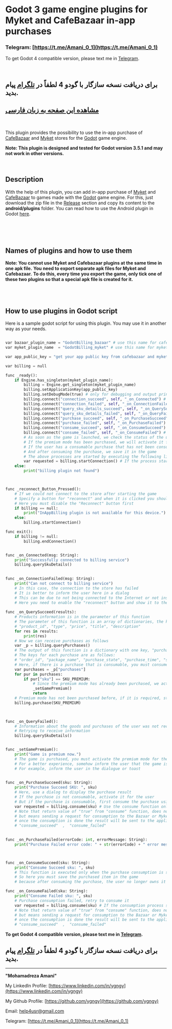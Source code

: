 # Godot 3 game engine plugins for Myket and CafeBazaar in-app purchases

### Telegram: [https://t.me/Amani_0_1](https://t.me/Amani_0_1)

To get Godot 4 compatible version, please text me in [Telegram](https://t.me/Amani_0_1).

<br>

## برای دریافت نسخه سازگار با گودو 4 لطفاً در [تلگرام](https://t.me/Amani_0_1) پیام بدید.

## [مشاهده این صفحه به زبان فارسی](README.md)

<br>
  
This plugin provides the possibility to use the in-app purchase of [CafeBazaar](https://cafebazaar.ir) and [Myket](https://myket.ir) stores for the [Godot](https://godotengine.org) game engine.


**Note: This plugin is designed and tested for Godot version 3.5.1 and may not work in other versions.**


<br>

## Description


With the help of this plugin, you can add in-app purchase of [Myket](https://myket.ir) and [CafeBazaar](https://cafebazaar.ir) to games made with the [Godot](https://godotengine.org) game engine. For this, just download the zip file in the [Release](https://github.com/ygngy/godot-android-billing-ir/releases) section and copy its content to the **android/plugins** folder. You can read how to use the Android plugin in Godot [here](https://docs.godotengine.org/en/stable/tutorials/plugins/android/android_plugin.html#loading-and-using-an-android-plugin).


<br>
<br>
<br>

## Names of plugins and how to use them



**Note: You cannot use Myket and Cafebazaar plugins at the same time in one apk file.**
**You need to export separate apk files for Myket and Cafebazaar.**
**To do this, every time you export the game, only tick one of these two plugins so that a special apk file is created for it.**

<br>
<br>


## How to use plugins in Godot script

Here is a sample godot script for using this plugin. You may use it in another way as your needs.

```python

var bazaar_plugin_name = "GodotBilling_bazaar" # use this name for cafebazaar
var myket_plugin_name  = "GodotBilling_myket" # use this name for myket

var app_public_key = "get your app public key from cafebazaar and myket" # get app's public key from selected store

var billing = null

func _ready():
	if Engine.has_singleton(myket_plugin_name):
		billing = Engine.get_singleton(myket_plugin_name)
		billing.setApplicationKey(app_public_key)
		billing.setDebugMode(true) # only for debugging and output printing set this to true
		billing.connect("connection_succeed", self, "_on_Connected") # (message)
		billing.connect("connection_failed", self, "_on_ConnectionFailed") # (message)
		billing.connect("query_sku_details_succeed", self, "_on_QuerySucceed") # (dictionaryArray)
		billing.connect("query_sku_details_failed", self, "_on_QueryFailed") # ()
		billing.connect("purchase_succeed", self, "_on_PurchaseSucceed") # (sku)
		billing.connect("purchase_failed", self, "_on_PurchaseFailed") # (errorCode, errorMessage)
		billing.connect("consume_succeed", self, "_on_ConsumeSucceed") # (sku)
		billing.connect("consume_failed", self, "_on_ConsumeFailed") # (sku)
		# As soon as the game is launched, we check the status of the user's purchases
		# If the premium mode has been purchased, we will activate it for the user
		# If the user has a consumable purchase that has not been consumed, we must consume it
		# And after consuming the purchase, we save it in the game
		# The above processes are started by executing the following line
		var requested = billing.startConnection() # If the process starts, the return value is true
	else:
		print("billing plugin not found")



func _reconnect_Button_Pressed():
	# If we could not connect to the store after starting the game
	# Specify a button for "reconnect" and when it is clicked you should execute this function
	# Here you must disable the "Reconnect" button first
	if billing == null:
		print("InAppBilling plugin is not available for this device.")
	else:
		billing.startConnection()

func exit():
	if billing != null:
		billing.endConnection()


func _on_Connected(msg: String):
	print("Successfully connected to billing service")
	billing.querySkuDetails()
		

func _on_ConnectionFailed(msg: String):
	print("Can not connect to billing service")
	# In this case, the connection to the store has failed
	# It is better to inform the user here in a dialog
	# This can be due to not being connected to the Internet or not installing Myket or Bazaar
	# Here you need to enable the "reconnect" button and show it to the user
	
func _on_QuerySucceed(results):
	# Products information is in the parameter of this function
	# The parameter of this function is an array of dictionaries, the keys of each dictionary are as follows
	# "product_id", "type", "price", "title", "description"
	for res in results:
		print(res)	
	# Now we can receive purchases as follows
	var _p = billing.queryPurchases()
	# The output of this function is a dictionary with one key, "purchases" key that has array of purchases.
	# The keys for each purchase are as follows:
	# "order_id", "package_name", "purchase_state", "purchase_time", "signature", "sku"
	# Here, if there is a purchase that is consumable, you must consume it
	var purchases = _p["purchases"]
	for pur in purchases:
		if pur["sku"] == SKU_PREMIUM:
			# Since the premium mode has already been purchased, we activate it
			_setGamePremium()
			return
	# Premium mode has not been purchased before, if it is required, start the process of purchasing it
	billing.purchase(SKU_PREMIUM)
	        


func _on_QueryFailed():
	# Information about the goods and purchases of the user was not received
	# Retrying to receive information
	billing.querySkuDetails()


func _setGamePremium():
	print("Game is premium now.")
	# The game is purchased, you must activate the premium mode for the user
	# For a better experience, somehow inform the user that the game is in premium mode
	# For example, inform the user in the dialogue or toast
	

func _on_PurchaseSucceed(sku: String):
	print("Purchase Succeed SKU: ", sku)
	# Here, use a dialog to display the purchase result
	# If the purchase is not consumable, activate it for the user
	# But if the purchase is consumable, first consume the purchase using the "consume" function
	var requested = billing.consume(sku) # Use the consume function only if the purchase is consumable
	# Note that return value of "true" from "consume" function, does not mean that the purchase is consumed!
	# but means sending a request for consumption to the Bazaar or Myket.
	# once the consumption is done the result will be sent to the application in the following events:
	# "consume_succeed"  ,  "consume_failed"
    

func _on_PurchaseFailed(errorCode: int, errorMessage: String):
	print("Purchase Failed error code: " + str(errorCode) + " error message: " + errorMessage)



func _on_ConsumeSucceed(sku: String):
	print("Consume Succeed sku: ", sku)
	# This function is executed only when the purchase consumption is successful
	# So here you must save the purchased item in the game
	# because after consuming the purchase, the user no longer owns it in the market and can buy it again

func _on_ConsumeFailed(sku: String):
	print("Consume Failed sku: ", sku)
	# Purchase consumption failed, retry to consume it
	var requested = billing.consume(sku) # If the consumption process starts, the return value is true
	# Note that return value of "true" from "consume" function, does not mean that the purchase is consumed!
	# but means sending a request for consumption to the Bazaar or Myket.
	# once the consumption is done the result will be sent to the application in the following events:
	# "consume_succeed"  ,  "consume_failed"


```

**To get Godot 4 compatible version, please text me in [Telegram](https://t.me/Amani_0_1).**

## برای دریافت نسخه سازگار با گودو 4 لطفاً در [تلگرام](https://t.me/Amani_0_1) پیام بدید.

--------------------------------------------------------------------------


**"Mohamadreza Amani"**  

My LinkedIn Profile: [https://www.linkedin.com/in/ygngy](https://www.linkedin.com/in/ygngy)

My Github Profile: [https://github.com/ygngy](https://github.com/ygngy)  

Email:  [help4usr@gmail.com](mailto:help4usr@gmail.com)

Telegram: [https://t.me/Amani_0_1](https://t.me/Amani_0_1)